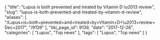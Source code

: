 {
    "title": "Lupus is both prevented and treated by Vitamin D \u2013 review",
    "slug": "lupus-is-both-prevented-and-treated-by-vitamin-d-review",
    "aliases": [
        "/Lupus+is+both+prevented+and+treated+by+Vitamin+D+\u2013+review+Dec+2017",
        "/9139"
    ],
    "tiki_page_id": 9139,
    "date": "2017-12-26",
    "categories": [
        "Lupus",
        "Top news"
    ],
    "tags": [
        "Lupus",
        "Top news"
    ]
}